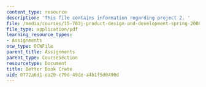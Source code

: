 ```yaml
---
content_type: resource
description: 'This file contains information regarding project 2. '
file: /media/courses/15-783j-product-design-and-development-spring-2006/0772a6d1ea20c79d49dea4b1f5d0490d_smp_dgn_prj_pro2.pdf
file_type: application/pdf
learning_resource_types:
- Assignments
ocw_type: OCWFile
parent_title: Assignments
parent_type: CourseSection
resourcetype: Document
title: Better Book Crate
uid: 0772a6d1-ea20-c79d-49de-a4b1f5d0490d
---
```

